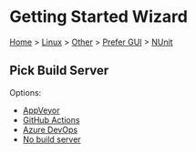 <!--
GENERATED FILE - DO NOT EDIT
This file was generated by [MarkdownSnippets](https://github.com/SimonCropp/MarkdownSnippets).
Source File: /docs/mdsource/wiz/Linux_Other_Gui_NUnit.source.md
To change this file edit the source file and then run MarkdownSnippets.
-->

# Getting Started Wizard

[Home](/docs/wiz/readme.md) > [Linux](Linux.md) > [Other](Linux_Other.md) > [Prefer GUI](Linux_Other_Gui.md) > [NUnit](Linux_Other_Gui_NUnit.md)

## Pick Build Server

Options:
 * [AppVeyor](Linux_Other_Gui_NUnit_AppVeyor.md)
 * [GitHub Actions](Linux_Other_Gui_NUnit_GitHubActions.md)
 * [Azure DevOps](Linux_Other_Gui_NUnit_AzureDevOps.md)
 * [No build server](Linux_Other_Gui_NUnit_None.md)
